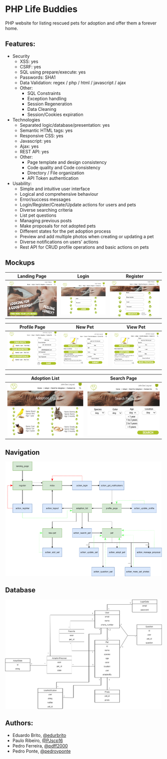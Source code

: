 # PHP Life Buddies

PHP website for listing rescued pets for adoption and offer them a forever home.

## Features:
- Security
   - XSS: yes
   - CSRF: yes
   - SQL using prepare/execute: yes
   - Passwords: SHA1
   - Data Validation: regex / php / html / javascript / ajax
   - Other:
     - SQL Constraints
     - Exception handling
     - Session Regeneration
     - Data Cleaning
     - Session/Cookies expiration
- Technologies
   - Separated logic/database/presentation: yes
   - Semantic HTML tags: yes
   - Responsive CSS: yes
   - Javascript: yes
   - Ajax: yes
   - REST API: yes
   - Other:
     - Page template and design consistency
     - Code quality and Code consistency
     - Directory / File organization
     - API Token authentication
- Usability:
  - Simple and intuitive user interface
  - Logical and comprehensive behaviour
  - Error/success messages
  - Login/Register/Create/Update actions for users and pets
  - Diverse searching criteria
  - List pet questions
  - Managing previous posts
  - Make proposals for not adopted pets
  - Different states for the pet adoption process
  - Preview and add multiple photos when creating or updating a pet
  - Diverse notifications on users' actions
  - Rest API for CRUD profile operations and basic actions on pets
 
## Mockups

| Landing Page | Login | Register |
|---|---|---|
| ![Landing Page](docs/images/Landing%20Page.png) | ![Login](docs/images/Login.png) | ![Register](docs/images/Register.png) |

| Profile Page | New Pet | View Pet |
|---|---|---|
| ![Profile Page](docs/images/Profile.png) | ![New Pet](docs/images/New%20Pet.png) | ![View Pet](docs/images/View%20Pet.png) |

| Adoption List | Search Page |
|---|---|
| ![Adoption List](docs/images/Pets%20List.png) | ![Search Page](docs/images/Search%20Page.png) |

## Navigation

![Navigation Diagram](docs/navigation.png)

## Database

![Database Diagram](docs/database.png)

## Authors:
- Eduardo Brito, [@edurbrito](https://github.com/edurbrito)
- Paulo Ribeiro, [@PJscp16](https://github.com/PJscp16)
- Pedro Ferreira, [@pdff2000](https://github.com/pdff2000)
- Pedro Ponte, [@pedrovponte](https://github.com/pedrovponte)